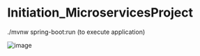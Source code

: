 # Initiation_MicroservicesProject

./mvnw spring-boot:run (to execute application)


![image](https://github.com/MeherziKH/Initiation_MicroservicesProject/assets/64543937/fad3f75e-e009-4feb-a963-81135c235b71)
